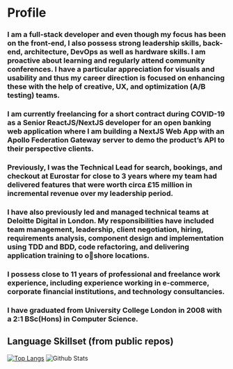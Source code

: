 # Profile

### I am a full-stack developer and even though my focus has been on the front-end, I also possess strong leadership skills, back-end, architecture, DevOps as well as hardware skills. I am proactive about learning and regularly attend community conferences. I have a particular appreciation for visuals and usability and thus my career direction is focused on enhancing these with the help of creative, UX, and optimization (A/B testing) teams.

### I am currently freelancing for a short contract during COVID-19 as a Senior ReactJS/NextJS developer for an open banking web application where I am building a NextJS Web App with an Apollo Federation Gateway server to demo the product’s API to their perspective clients.

### Previously, I was the Technical Lead for search, bookings, and checkout at Eurostar for close to 3 years where my team had delivered features that were worth circa £15 million in incremental revenue over my leadership period.

### I have also previously led and managed technical teams at Deloitte Digital in London. My responsibilities have included team management, leadership, client negotiation, hiring, requirements analysis, component design and implementation using TDD and BDD, code refactoring, and delivering application training to oshore locations.

### I possess close to 11 years of professional and freelance work experience, including experience working in e-commerce, corporate financial institutions, and technology consultancies.

### I have graduated from University College London in 2008 with a 2:1 BSc(Hons) in Computer Science.

## Language Skillset (from public repos)

[![Top Langs](https://github-readme-stats.vercel.app/api?username=malliapi)](https://github.com/anuraghazra/github-readme-stats)
![Github Stats](https://github.com/malliapi/github-stats-generator/blob/master/generated/overview.svg)

